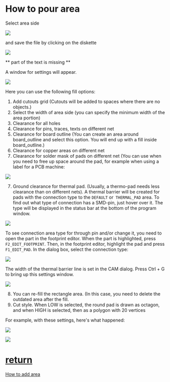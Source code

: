 # How to pour area

Select area side

![](pictures/sel_area_side.png)

and save the file by clicking on the diskette

![](pictures/Toolbar.png)

** part of the text is missing **

A window for settings will appear.

![](pictures/areas.png)

Here you can use the following fill options:

1) Add cutouts grid (Cutouts will be added to spaces where there are no objects.)
2) Select the width of area side  (you can specify the minimum width of the area portion)
3) Clearance for all holes
3) Clearance for pins, traces, texts on different net
4) Clearance for board outline (You can create an area around board_outline and select this option. You will end up with a fill inside board_outline.)
5) Clearance for copper areas on different net
6) Clearance for solder mask of pads on different net (You can use when you need to free up space around the pad, for example when using a label for a PCB machine:

![](pictures/Ref1.png)

7) Ground clearance for thermal pad. (Usually, a thermo-pad needs less clearance than on different nets).
A thermal barrier will be created for pads with the connection type to the `DEFAULT` or` THERMAL_PAD` area. To find out what type of connection has a SMD-pin, just hover over it. The type will be displayed in the status bar at the bottom of the program window. 

![](pictures/areas_th.png)

To see connection area type for through pin and/or change it, you need to open the part in the footprint editor. When the part is highlighted, press `F2_EDIT_FOOTPRINT`. Then, in the footprint editor, highlight the pad and press `F1_EDIT_PAD`. In the dialog box, select the connection type:

![](pictures/areas_th2.png)

The width of the thermal barrier line is set in the CAM dialog. Press Ctrl + G to bring up this settings window.

![](pictures/areas_th3.png)

8) You can re-fill the rectangle area. (In this case, you need to delete the outdated area after the fill.
9) Cut style. When LOW is selected, the round pad is drawn as octagon, and when HIGH is selected, then as a polygon with 20 vertices

For example, with these settings, here's what happened:

![](pictures/areas_exmp.png)

![](pictures/areas_exmp1.png)

# [return](How_to.md)

[How to add area](add_area.md)
